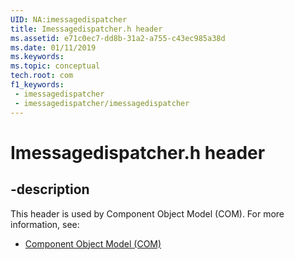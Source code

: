 ```yaml
---
UID: NA:imessagedispatcher
title: Imessagedispatcher.h header
ms.assetid: e71c0ec7-dd8b-31a2-a755-c43ec985a38d
ms.date: 01/11/2019
ms.keywords: 
ms.topic: conceptual
tech.root: com
f1_keywords:
 - imessagedispatcher
 - imessagedispatcher/imessagedispatcher
---
```


# Imessagedispatcher.h header


## -description

This header is used by Component Object Model (COM). For more information, see:

- [Component Object Model (COM)](../_com/index.md)

